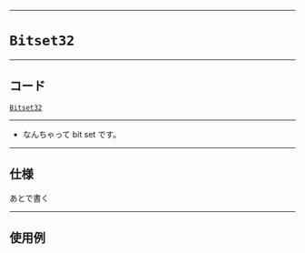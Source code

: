 _____

# `Bitset32`

_____

## コード

[`Bitset32`](https://github.com/titanium-22/Library_py/blob/main/DataStructures/Set/BitSet32.py)

_____

- なんちゃって bit set です。

_____

## 仕様

あとで書く

_____

## 使用例

```python
```

